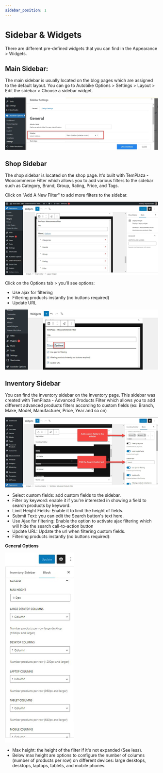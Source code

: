 ```yaml
---
sidebar_position: 1
---
```

# Sidebar & Widgets

There are different pre-defined widgets that you can find in the Appearance > Widgets.

## Main Sidebar:

The main sidebar is usually located on the blog pages which are assigned to the default layout.
You can go to Autobike Options > Settings > Layout > Edit the sidebar > Choose a sidebar widget.

![Inventory](./img/sidebar.jpeg)

## Shop Sidebar

The shop sidebar is located on the shop page. It's built with TemPlaza - Woocommerce Filter which allows you to add various filters to the sidebar such as Category, Brand, Group, Rating, Price, and Tags. 

Click on "Add A New Filter" to add more filters to the sidebar.

![Inventory](./img/sidebar-shop.jpeg)

Click on the Options tab > you'll see options:

* Use ajax for filtering
* Filtering products instantly (no buttons required)
* Update URL

![Inventory](./img/shop-filter.jpeg)

## Inventory Sidebar

You can find the inventory sidebar on the Inventory page. This sidebar was created with TemPlaza - Advanced Products Filter which allows you to add different advanced products filters according to custom fields (ex: Branch, Make, Model, Manufacturer, Price, Year and so on) 

![Inventory](./img/sidebar-inventory.jpeg)

* Select custom fields:  add custom fields to the sidebar.
* Filter by keyword: enable it if you're interested in showing a field to search products by keyword.
* Limit Height Fields: Enable it to limit the height of fields.
* Submit Text: you can edit the Search button's text here.
* Use Ajax for filtering: Enable the option to activate ajax filtering which will hide the search call-to-action button
* Update URL: Update the url when filtering custom fields.
* Filtering products instantly (no buttons required):

**General Options**

![Inventory](./img/adv-filter-options.jpeg)

* Max height: the height of the filter if it's not expanded (See less).
* Below max height are options to configure the number of columns (number of products per row) on different devices: large desktops, desktops, laptops, tablets, and mobile phones.
